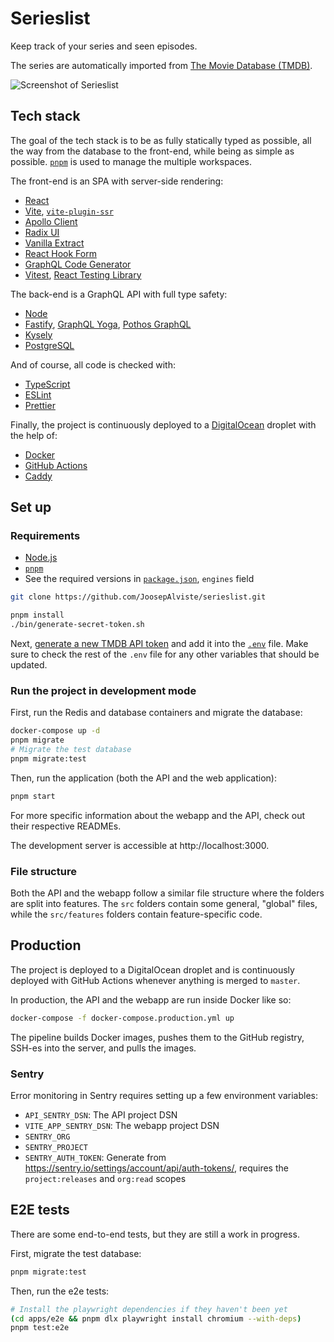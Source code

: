 # Serieslist

Keep track of your series and seen episodes.

The series are automatically imported from [The Movie Database (TMDB)](https://www.themoviedb.org/).

![Screenshot of Serieslist](https://github.com/JoosepAlviste/serieslist/assets/9450943/28e12199-4d9c-4e05-8c9b-3648e4e7f482)


## Tech stack

The goal of the tech stack is to be as fully statically typed as possible, all 
the way from the database to the front-end, while being as simple as possible. 
[`pnpm`](https://pnpm.io/) is used to manage the multiple workspaces.

The front-end is an SPA with server-side rendering:

- [React](https://react.dev/)
- [Vite](https://vitejs.dev/), [`vite-plugin-ssr`](https://vite-plugin-ssr.com/)
- [Apollo Client](https://www.apollographql.com/docs/react/)
- [Radix UI](https://www.radix-ui.com/)
- [Vanilla Extract](https://vanilla-extract.style/)
- [React Hook Form](https://react-hook-form.com/)
- [GraphQL Code Generator](https://the-guild.dev/graphql/codegen)
- [Vitest](https://vitest.dev/), [React Testing Library](https://testing-library.com/docs/react-testing-library/)

The back-end is a GraphQL API with full type safety:

- [Node](https://nodejs.org/)
- [Fastify](https://www.fastify.io/), [GraphQL Yoga](https://the-guild.dev/graphql/yoga-server), [Pothos GraphQL](https://pothos-graphql.dev/)
- [Kysely](https://github.com/koskimas/kysely)
- [PostgreSQL](https://www.postgresql.org/)

And of course, all code is checked with:

- [TypeScript](https://www.typescriptlang.org/)
- [ESLint](https://eslint.org/)
- [Prettier](prettier.io/)

Finally, the project is continuously deployed to a 
[DigitalOcean](digitalocean.com/) droplet with the help of:

- [Docker](https://www.docker.com/)
- [GitHub Actions](https://github.com/features/actions)
- [Caddy](https://caddyserver.com/)


## Set up

### Requirements

- [Node.js](https://nodejs.org/)
- [`pnpm`](https://pnpm.io/)
- See the required versions in [`package.json`](package.json), `engines` field

```bash
git clone https://github.com/JoosepAlviste/serieslist.git

pnpm install
./bin/generate-secret-token.sh
```

Next, [generate a new TMDB API token](https://www.themoviedb.org/settings/api) 
and add it into the [`.env`](.env) file. Make sure to check the rest of the 
`.env` file for any other variables that should be updated.

### Run the project in development mode

First, run the Redis and database containers and migrate the database:

```sh
docker-compose up -d
pnpm migrate
# Migrate the test database
pnpm migrate:test
```

Then, run the application (both the API and the web application):

```sh
pnpm start
```

For more specific information about the webapp and the API, check out their 
respective READMEs.

The development server is accessible at http://localhost:3000.


### File structure

Both the API and the webapp follow a similar file structure where the folders 
are split into features. The `src` folders contain some general, "global" files, 
while the `src/features` folders contain feature-specific code.


## Production

The project is deployed to a DigitalOcean droplet and is continuously deployed 
with GitHub Actions whenever anything is merged to `master`.

In production, the API and the webapp are run inside Docker like so:

```sh
docker-compose -f docker-compose.production.yml up
```

The pipeline builds Docker images, pushes them to the GitHub registry, SSH-es 
into the server, and pulls the images.

### Sentry

Error monitoring in Sentry requires setting up a few environment variables:

- `API_SENTRY_DSN`: The API project DSN
- `VITE_APP_SENTRY_DSN`: The webapp project DSN
- `SENTRY_ORG`
- `SENTRY_PROJECT`
- `SENTRY_AUTH_TOKEN`: Generate from 
  https://sentry.io/settings/account/api/auth-tokens/, requires the 
  `project:releases` and `org:read` scopes


## E2E tests

There are some end-to-end tests, but they are still a work in progress.

First, migrate the test database:

```sh
pnpm migrate:test
```

Then, run the e2e tests:

```sh
# Install the playwright dependencies if they haven't been yet
(cd apps/e2e && pnpm dlx playwright install chromium --with-deps)
pnpm test:e2e
```
